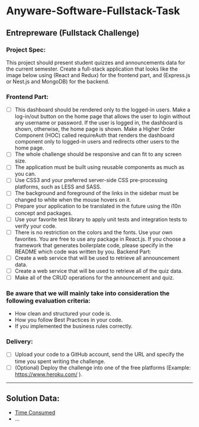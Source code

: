 # Anyware-Software-Fullstack-Task

## Entrepreware (Fullstack Challenge)
### Project Spec:
This project should present student quizzes and announcements data for the current semester.
Create a full-stack application that looks like the image below using (React and Redux) for the frontend part, and
(Express.js or Nest.js and MongoDB) for the backend.

### Frontend Part:
- [ ] This dashboard should be rendered only to the logged-in users. Make a log-in/out button on the home page
that allows the user to login without any username or password. If the user is logged in, the dashboard is
shown, otherwise, the home page is shown. Make a Higher Order Component (HOC) called requireAuth that
renders the dashboard component only to logged-in users and redirects other users to the home page.
- [ ] The whole challenge should be responsive and can fit to any screen size.
- [ ] The application must be built using reusable components as much as you can.
- [ ] Use CSS3 and your preferred server-side CSS pre-processing platforms, such as LESS and SASS.
- [ ] The background and foreground of the links in the sidebar must be changed to white when the mouse hovers
on it.
- [ ] Prepare your application to be translated in the future using the i10n concept and packages.
- [ ] Use your favorite test library to apply unit tests and integration tests to verify your code.
- [ ] There is no restriction on the colors and the fonts. Use your own favorites.
You are free to use any package in React.js. If you choose a framework that generates boilerplate code, please
specify in the README which code was written by you.
Backend Part:
- [ ] Create a web service that will be used to retrieve all announcement data.
- [ ] Create a web service that will be used to retrieve all of the quiz data.
- [ ] Make all of the CRUD operations for the announcement and quiz.

### Be aware that we will mainly take into consideration the following evaluation criteria:
- How clean and structured your code is.
- How you follow Best Practices in your code.
- If you implemented the business rules correctly.

### Delivery:
- [ ] Upload your code to a GitHub account, send the URL and specify the time you spent writing the
challenge.
- [ ] (Optional) Deploy the challenge into one of the free platforms (Example: https://www.heroku.com/ ).

---

## Solution Data:
- [Time Consumed](https://wakatime.com/@ahmed_m_abdelfatah/projects/dzqikehvsp?start=2023-01-17&end=2023-01-21)
- ...